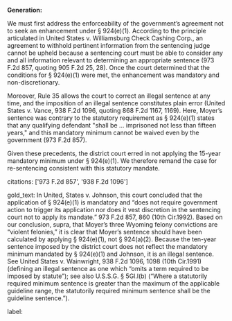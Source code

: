 **Generation:**

We must first address the enforceability of the government’s agreement not to seek an enhancement under § 924(e)(1). According to the principle articulated in United States v. Williamsburg Check Cashing Corp., an agreement to withhold pertinent information from the sentencing judge cannot be upheld because a sentencing court must be able to consider any and all information relevant to determining an appropriate sentence (973 F.2d 857, quoting 905 F.2d 25, 28). Once the court determined that the conditions for § 924(e)(1) were met, the enhancement was mandatory and non-discretionary. 

Moreover, Rule 35 allows the court to correct an illegal sentence at any time, and the imposition of an illegal sentence constitutes plain error (United States v. Vance, 938 F.2d 1096, quoting 868 F.2d 1167, 1169). Here, Moyer’s sentence was contrary to the statutory requirement as § 924(e)(1) states that any qualifying defendant "shall be … imprisoned not less than fifteen years," and this mandatory minimum cannot be waived even by the government (973 F.2d 857). 

Given these precedents, the district court erred in not applying the 15-year mandatory minimum under § 924(e)(1). We therefore remand the case for re-sentencing consistent with this statutory mandate.

citations: ['973 F.2d 857', '938 F.2d 1096']

gold_text: In United, States v. Johnson, this court concluded that the application of § 924(e)(1) is mandatory and “does not require government action to trigger its application nor does it vest discretion in the sentencing court not to apply its mandate.” 973 F.2d 857, 860 (10th Cir.1992). Based on our conclusion, supra, that Moyer’s three Wyoming felony convictions are “violent felonies,” it is clear that Moyer’s sentence should have been calculated by applying § 924(e)(1), not § 924(a)(2). Because the ten-year sentence imposed by the district court does not reflect the mandatory minimum mandated by § 924(e)(1) and Johnson, it is an illegal sentence. See United States v. Wainwright, 938 F.2d 1096, 1098 (10th Cir.1991) (defining an illegal sentence as one which “omits a term required to be imposed by statute”); see also U.S.S.G. § 5Gl.l(b) (“Where a statutorily required minimum sentence is greater than the maximum of the applicable guideline range, the statutorily required minimum sentence shall be the guideline sentence.”).

label: 